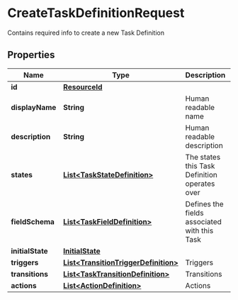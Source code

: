 

# CreateTaskDefinitionRequest

Contains required info to create a new Task Definition

## Properties

| Name | Type | Description | Notes |
|------------ | ------------- | ------------- | -------------|
|**id** | [**ResourceId**](ResourceId.md) |  |  |
|**displayName** | **String** | Human readable name |  |
|**description** | **String** | Human readable description |  [optional] |
|**states** | [**List&lt;TaskStateDefinition&gt;**](TaskStateDefinition.md) | The states this Task Definition operates over |  |
|**fieldSchema** | [**List&lt;TaskFieldDefinition&gt;**](TaskFieldDefinition.md) | Defines the fields associated with this Task |  [optional] |
|**initialState** | [**InitialState**](InitialState.md) |  |  |
|**triggers** | [**List&lt;TransitionTriggerDefinition&gt;**](TransitionTriggerDefinition.md) | Triggers |  [optional] |
|**transitions** | [**List&lt;TaskTransitionDefinition&gt;**](TaskTransitionDefinition.md) | Transitions |  [optional] |
|**actions** | [**List&lt;ActionDefinition&gt;**](ActionDefinition.md) | Actions |  [optional] |



